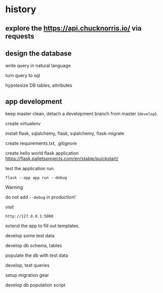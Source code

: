 # history

## explore the https://api.chucknorris.io/ via requests


## design the database

write query in natural language

turn query to sql

hypotesize DB tables, attributes


## app development

keep master clean, detach a development branch from master (`develop`).

create virtualenv

install 
flask, sqlalchemy, flask, sqlalchemy, flask-migrate

create requirements.txt, .gitignore

create hello world flask application
https://flask.palletsprojects.com/en/stable/quickstart/

test the application run 

    flask --app app run --debug

>[!WARNING]
> do not add `--debug` in production!

visit

    http://127.0.0.1:5000

extend the app to fill out templates.

develop some test data

develop db schema, tables

populate the db with test data

develop, test queries

setup migration gear

develop db population script


    
